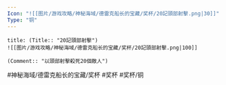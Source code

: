 ```yaml
---
Icon: "![[图片/游戏攻略/神秘海域/德雷克船长的宝藏/奖杯/20記頭部射擊.png|30]]"
Type: "铜"
---
```

```ad-common-bronze-trophy
title: (Title:: "20記頭部射擊")
![[图片/游戏攻略/神秘海域/德雷克船长的宝藏/奖杯/20記頭部射擊.png|100]]

(Comment:: "以頭部射擊殺死20個敵人")
```

#神秘海域/德雷克船长的宝藏/奖杯 #奖杯 #奖杯/铜
